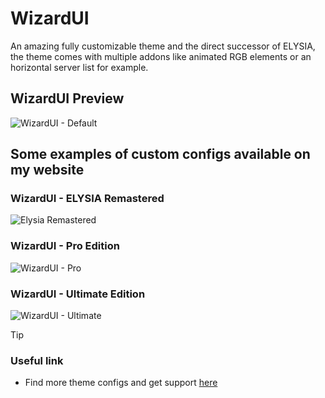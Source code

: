 # WizardUI

An amazing fully customizable theme and the direct successor of ELYSIA, the theme comes with multiple addons like animated RGB elements or an horizontal server list for example.

## WizardUI Preview
![WizardUI - Default](hhttps://goldenlys.github.io/WizardUI/previews/1.jpg)

## Some examples of custom configs available on my website
### WizardUI - ELYSIA Remastered
![Elysia Remastered](hhttps://goldenlys.github.io/WizardUI/previews/2.jpg)
### WizardUI - Pro Edition
![WizardUI - Pro](hhttps://goldenlys.github.io/WizardUI/previews/3.jpg)
### WizardUI - Ultimate Edition
![WizardUI - Ultimate](hhttps://goldenlys.github.io/WizardUI/previews/4.jpg)

> [!TIP] 
> ### Useful link
> - Find more theme configs and get support [here](https://discord.gg/SBuYeHh)
